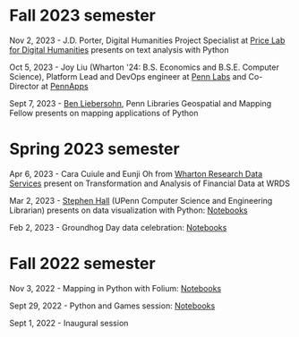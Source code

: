 
# Fall 2023 semester

Nov 2, 2023 - J.D. Porter, Digital Humanities Project Specialist at [Price Lab for Digital Humanities](https://pricelab.sas.upenn.edu/) presents on text analysis with Python

Oct 5, 2023 - Joy Liu (Wharton '24: B.S. Economics and B.S.E. Computer Science), Platform Lead and DevOps engineer at [Penn Labs](https://pennlabs.org/) and Co-Director at [PennApps](https://pennapps.com/)

Sept 7, 2023 - [Ben Liebersohn](https://www.library.upenn.edu/staff/ben-liebersohn), Penn Libraries Geospatial and Mapping Fellow presents on mapping applications of Python

# Spring 2023 semester

Apr 6, 2023 - Cara Cuiule and Eunji Oh from [Wharton Research Data Services](https://wrds-www.wharton.upenn.edu/) present on Transformation and Analysis of Financial Data at WRDS

Mar 2, 2023 - [Stephen Hall](https://www.library.upenn.edu/detail/person/stephen-hall) (UPenn Computer Science and Engineering Librarian) presents on data visualization with Python: [Notebooks](https://github.com/smhall817/dv)

Feb 2, 2023 - Groundhog Day data celebration: [Notebooks](/content/2023-02-02_Groundhog_Day/) 

# Fall 2022 semester

Nov 3, 2022 - Mapping in Python with Folium: [Notebooks](/content/2022-11-03_Mapping_in_Python/)

Sept 29, 2022 - Python and Games session: [Notebooks](/content/2022-09-28_Python_And_Games/)

Sept 1, 2022 - Inaugural session

